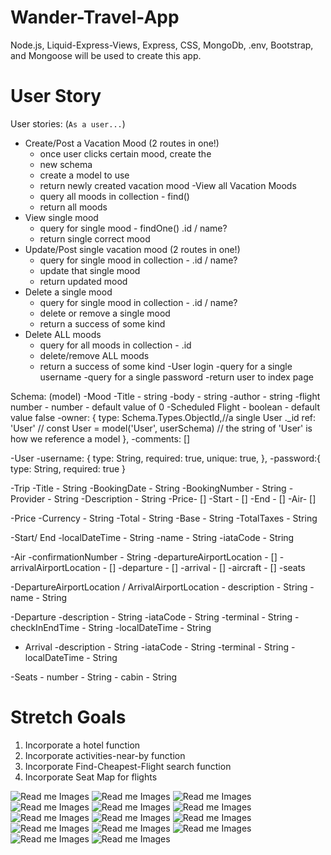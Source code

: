 # Wander-Travel-App
Node.js, Liquid-Express-Views, Express, CSS, MongoDb, .env, Bootstrap, and Mongoose will be used to create this app.

# User Story
User stories: (`As a user...`)
- Create/Post a Vacation Mood (2 routes in one!)
    - once user clicks certain mood, create the 
    - new schema
    - create a model to use
    - return newly created vacation mood
-View all Vacation Moods
    - query all moods in collection - find()
    - return all moods
- View single mood
    - query for single mood - findOne() .id / name?
    - return single correct mood
- Update/Post single vacation mood (2 routes in one!)
    - query for single mood in collection - .id / name?
    - update that single mood 
    - return updated mood
- Delete a single mood
    - query for single mood in collection - .id / name?
    - delete or remove a single mood
    - return a success of some kind
- Delete ALL moods
    - query for all moods in collection - .id
    - delete/remove ALL moods
    - return a success of some kind
-User login
    -query for a single username
    -query for a single password
    -return user to index page 


Schema: (model)
-Mood
    -Title - string
    -body - string
    -author - string
    -flight number - number - default value of 0 
    -Scheduled Flight - boolean - default value false
    -owner: {
        type: Schema.Types.ObjectId,//a single User ._id
        ref: 'User' // const User = model('User', userSchema)
        // the string of 'User' is how we reference a model
    },
    -comments: [] 

-User 
    -username: {
        type: String, 
        required: true,
        unique: true,
    }, 
    -password:{
        type: String, 
        required: true
    }

-Trip 
    -Title - String
    -BookingDate - String
    -BookingNumber - String
    -Provider - String
    -Description - String
    -Price- []
    -Start - []
    -End - []
    -Air- []

-Price 
    -Currency - String
    -Total - String
    -Base - String
    -TotalTaxes - String

-Start/ End
    -localDateTime - String
    -name - String
    -iataCode - String

-Air 
    -confirmationNumber - String
    -departureAirportLocation - []
    -arrivalAirportLocation - []
    -departure - []
    -arrival - []
    -aircraft - []
    -seats

-DepartureAirportLocation / ArrivalAirportLocation
    - description - String
    - name - String
   

-Departure 
    -description - String
    -iataCode - String
    -terminal - String
    -checkInEndTime - String
    -localDateTime - String

- Arrival
    -description - String
    -iataCode - String
    -terminal - String
    -localDateTime - String

-Seats
    - number - String
    - cabin - String




# Stretch Goals 
1. Incorporate a hotel function
2. Incorporate activities-near-by function
3. Incorporate Find-Cheapest-Flight search function
4. Incorporate Seat Map for flights

![Read me Images](images/14.png)
![Read me Images](images/1.png)
![Read me Images](images/2.png)
![Read me Images](images/3.png)
![Read me Images](images/4.png)
![Read me Images](images/5.png)
![Read me Images](images/6.png)
![Read me Images](images/7.png)
![Read me Images](images/8.png)
![Read me Images](images/9.png)
![Read me Images](images/10.png)
![Read me Images](images/11.png)
![Read me Images](images/12.png)
![Read me Images](images/13.png)